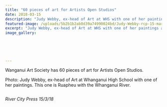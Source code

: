 ```yaml
---
title: "60 pieces of art for Artists Open Studios"
date: 2018-03-15
description: "Judy Webby, ex-head of Art at WHS with one of her paintings at Cooks Gallery..."
featured-image: /uploads/5b2b1b2ab8d39a74990024bd/Judy-Webby-rcp-15-march-photo.PNG
excerpt: "Judy Webby, ex-head of Art at WHS with one of her paintings at Cooks Gallery."
image_gallery:
    
    
    
    
    
---
```


<p>Wanganui Art Society has 60 pieces of art for Artists Open Studios.</p>
<p>Photo: Judy Webby, ex-head of Art at Whanganui High School with one of her paintings. This one is Ruapheu with the Whanganui River.</p>
<p><img src=http://c1940652.r52.cf0.rackcdn.com/5b2b1b41ff2a7c6bfc002474/judy-webby-RCP-15-marchwriting.gif alt="" /></p>
<p><em>River City Press 15/3/18</em></p>

